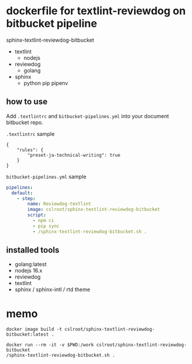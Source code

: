 # dockerfile for textlint-reviewdog on bitbucket pipeline

sphinx-textlint-reviewdog-bitbucket

* textlint
  * nodejs
* reviewdog
  * golang
* sphinx
  * python pip pipenv

## how to use

Add `.textlintrc` and `bitbucket-pipelines.yml` into your document bitbucket repo.

`.textlintrc` sample

```json:.textlintrc
{
    "rules": {
        "preset-ja-technical-writing": true
    }
}
```

`bitbucket-pipelines.yml` sample

```yml:bitbucket-pipelines.yml
pipelines:
  default:
    - step:
        name: Reviewdog-textlint
        image: cslroot/sphinx-textlint-reviewdog-bitbucket
        script:
          - npm ci
          - pip sync
          - /sphinx-textlint-reviewdog-bitbucket.sh .
```

## installed tools

- golang:latest
- nodejs 16.x
- reviewdog
- textlint
- sphinx / sphinx-intl / rtd theme


# memo

```
docker image build -t cslroot/sphinx-textlint-reviewdog-bitbucket:latest .
```

```
docker run --rm -it -v $PWD:/work cslroot/sphinx-textlint-reviewdog-bitbucket
/sphinx-textlint-reviewdog-bitbucket.sh .
```

